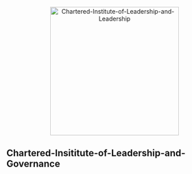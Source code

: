 <p align="center"><a href="https://cilgglobal.org/" target="_blank"><img src="assets/images/cilg-logo-dark.png"  width="300" alt="Chartered-Institute-of-Leadership-and-Leadership"></a></p>


## Chartered-Insititute-of-Leadership-and-Governance
